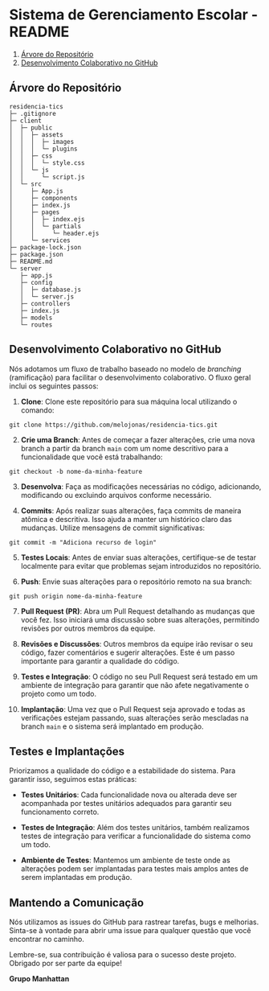 # Sistema de Gerenciamento Escolar - README

1. [Árvore do Repositório](https://github.com/melojonas/residencia-tics/tree/main#%C3%A1rvore-do-reposit%C3%B3rio)
2. [Desenvolvimento Colaborativo no GitHub](https://github.com/melojonas/residencia-tics/tree/main#desenvolvimento-colaborativo-no-github)

## Árvore do Repositório

```
residencia-tics
├─ .gitignore
├─ client
│  ├─ public
│  │  ├─ assets
│  │  │  ├─ images
│  │  │  └─ plugins
│  │  ├─ css
│  │  │  └─ style.css
│  │  └─ js
│  │     └─ script.js
│  └─ src
│     ├─ App.js
│     ├─ components
│     ├─ index.js
│     ├─ pages
│     │  ├─ index.ejs
│     │  └─ partials
│     │     └─ header.ejs
│     └─ services
├─ package-lock.json
├─ package.json
├─ README.md
└─ server
   ├─ app.js
   ├─ config
   │  ├─ database.js
   │  └─ server.js
   ├─ controllers
   ├─ index.js
   ├─ models
   └─ routes

```

## Desenvolvimento Colaborativo no GitHub

Nós adotamos um fluxo de trabalho baseado no modelo de *branching* (ramificação) para facilitar o desenvolvimento colaborativo. O fluxo geral inclui os seguintes passos:

1. **Clone**: Clone este repositório para sua máquina local utilizando o comando:
```
git clone https://github.com/melojonas/residencia-tics.git
```

2. **Crie uma Branch**: Antes de começar a fazer alterações, crie uma nova branch a partir da branch `main` com um nome descritivo para a funcionalidade que você está trabalhando:
```
git checkout -b nome-da-minha-feature
```

3. **Desenvolva**: Faça as modificações necessárias no código, adicionando, modificando ou excluindo arquivos conforme necessário.

4. **Commits**: Após realizar suas alterações, faça commits de maneira atômica e descritiva. Isso ajuda a manter um histórico claro das mudanças. Utilize mensagens de commit significativas:
```
git commit -m "Adiciona recurso de login"
```
5. **Testes Locais**: Antes de enviar suas alterações, certifique-se de testar localmente para evitar que problemas sejam introduzidos no repositório.

6. **Push**: Envie suas alterações para o repositório remoto na sua branch:
```
git push origin nome-da-minha-feature
```

7. **Pull Request (PR)**: Abra um Pull Request detalhando as mudanças que você fez. Isso iniciará uma discussão sobre suas alterações, permitindo revisões por outros membros da equipe.

8. **Revisões e Discussões**: Outros membros da equipe irão revisar o seu código, fazer comentários e sugerir alterações. Este é um passo importante para garantir a qualidade do código.

9. **Testes e Integração**: O código no seu Pull Request será testado em um ambiente de integração para garantir que não afete negativamente o projeto como um todo.

10. **Implantação**: Uma vez que o Pull Request seja aprovado e todas as verificações estejam passando, suas alterações serão mescladas na branch `main` e o sistema será implantado em produção.

## Testes e Implantações

Priorizamos a qualidade do código e a estabilidade do sistema. Para garantir isso, seguimos estas práticas:

- **Testes Unitários**: Cada funcionalidade nova ou alterada deve ser acompanhada por testes unitários adequados para garantir seu funcionamento correto.

- **Testes de Integração**: Além dos testes unitários, também realizamos testes de integração para verificar a funcionalidade do sistema como um todo.

- **Ambiente de Testes**: Mantemos um ambiente de teste onde as alterações podem ser implantadas para testes mais amplos antes de serem implantadas em produção.

## Mantendo a Comunicação

Nós utilizamos as issues do GitHub para rastrear tarefas, bugs e melhorias. Sinta-se à vontade para abrir uma issue para qualquer questão que você encontrar no caminho.

Lembre-se, sua contribuição é valiosa para o sucesso deste projeto. Obrigado por ser parte da equipe!


**Grupo Manhattan**
